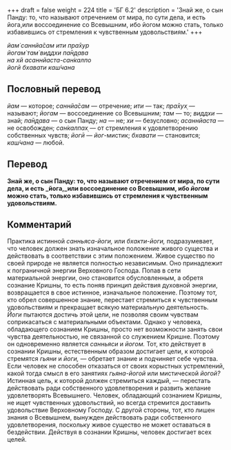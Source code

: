 +++
draft = false
weight = 224
title = 'БГ 6.2'
description = 'Знай же, о сын Панду: то, что называют отречением от мира, по сути дела, и есть йога,или воссоединение со Всевышним, ибо йогом можно стать, только избавившись от стремления к чувственным удовольствиям.'
+++

_йам̇ саннйа̄сам ити пра̄хур  
йогам̇ там̇ виддхи па̄н̣д̣ава  
на хй асаннйаста-сан̇калпо  
йогӣ бхавати каш́чана_

## Пословный перевод

_йам_ — которое; _саннйа̄сам_ — отречение; _ити_ — так; _пра̄хух̣_ — называют; _йогам_ — воссоединение со Всевышним; _там_ — то; _виддхи_ — знай; _па̄н̣д̣ава_ — о сын Панду; _на_ — не; _хи_ — безусловно; _асаннйаста_ — не освобожден; _сан̇калпах̣_ — от стремления к удовлетворению собственных чувств; _йогӣ_ — _йог_\-мистик; _бхавати_ — становится; _каш́чана_ — любой.

## Перевод

**Знай же, о сын Панду: то, что называют отречением от мира, по сути дела, и есть _йога,_или воссоединение со Всевышним, ибо _йогом_ можно стать, только избавившись от стремления к чувственным удовольствиям.**

## Комментарий

Практика истинной _санньяса-йоги,_ или _бхакти-йоги,_ подразумевает, что человек должен знать изначальное положение живого существа и действовать в соответствии с этим положением. Живое существо по своей природе не является полностью независимым. Оно принадлежит к пограничной энергии Верховного Господа. Попав в сети материальной энергии, оно становится обусловленным, а обретя сознание Кришны, то есть поняв принцип действия духовной энергии, возвращается в свое истинное, изначальное положение. Поэтому тот, кто обрел совершенное знание, перестает стремиться к чувственным удовольствиям и прекращает всякую материальную деятельность. _Йоги_ пытаются достичь этой цели, не позволяя своим чувствам соприкасаться с материальными объектами. Однако у человека, обладающего сознанием Кришны, просто нет возможности занять свои чувства деятельностью, не связанной со служением Кришне. Поэтому он одновременно является _санньяси_ и _йогом._ Тот, кто действует в сознании Кришны, естественным образом достигает цели, к которой стремятся _гьяни_ и _йоги,_ — обретает знание и подчиняет себе чувства. Если человек не способен отказаться от своих корыстных устремлений, какой тогда смысл в его занятиях _гьяна-йогой_ или мистической _йогой?_ Истинная цель, к которой должен стремиться каждый, — перестать действовать ради собственного удовлетворения и развить желание удовлетворять Всевышнего. Человек, обладающий сознанием Кришны, не ищет чувственных удовольствий, но всегда стремится доставить удовольствие Верховному Господу. С другой стороны, тот, кто лишен знания о Всевышнем, вынужден действовать ради собственного удовлетворения, поскольку живое существо не может оставаться в бездействии. Действуя в сознании Кришны, человек достигает всех целей.
